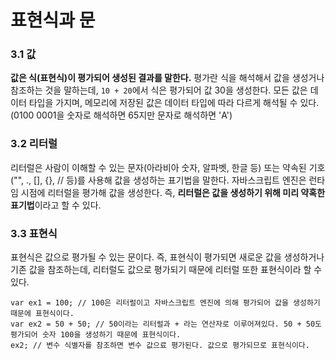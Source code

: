 # 표현식과 문

### 3.1 값
**값은 식(표현식)이 평가되어 생성된 결과를 말한다.** 평가란 식을 해석해서 값을 생성거나 참조하는 것을 말하는데, `10 + 20`에서 식은 평가되어 값 30을 생성한다.
모든 값은 데이터 타입을 가지며, 메모리에 저장된 값은 데이터 타입에 따라 다르게 해석될 수 있다. (0100 0001을 숫자로 해석하면 65지만 문자로 해석하면 'A')


### 3.2 리터럴
리터럴은 사람이 이해할 수 있는 문자(아라비아 숫자, 알파벳, 한글 등) 또는 약속된 기호("", ., [], {}, // 등)를 사용해 값을 생성하는 표기법을 말한다. 자바스크립트 엔진은 런타임 시점에 리터럴을 평가해 값을 생성한다. 즉, **리터럴은 값을 생성하기 위해 미리 약혹한 표기법**이라고 할 수 있다.


### 3.3 표현식
표현식은 값으로 평가될 수 있는 문이다. 즉, 표현식이 평가되면 새로운 값을 생성하거나 기존 값을 참조하는데, 리터럴도 값으로 평가되기 때문에 리터럴 또한 표현식이라 할 수 있다.
```
var ex1 = 100; // 100은 리터럴이고 자바스크립트 엔진에 의해 평가되어 값을 생성하기 때문에 표현식이다.
var ex2 = 50 + 50; // 50이라는 리터럴과 + 라는 연산자로 이루어져있다. 50 + 50도 평가되어 숫자 100을 생성하기 때문에 표현식이다.
ex2; // 변수 식별자를 참조하면 변수 값으료 평가된다. 값으로 평가되므로 표현식이다.
```